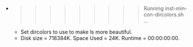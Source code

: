 * >>>>>>>>> Running inst-min-con-dircolors.sh ...
  * Set dircolors to use  to make ls more beautiful.
  * Disk size = 718384K. Space Used = 24K. Runtime = 00:00:00:00.
